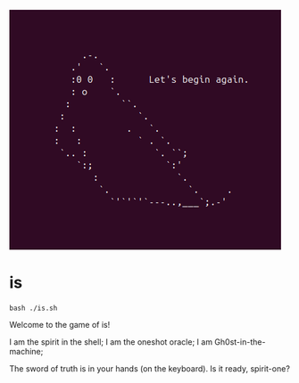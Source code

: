 ![iterum](iterum.png)

# is

```bash ./is.sh```

Welcome to the game of is! 

I am the spirit in the shell; I am the oneshot oracle; I am Gh0st-in-the-machine; 

The sword of truth is in your hands (on the keyboard). Is it ready, spirit-one?
